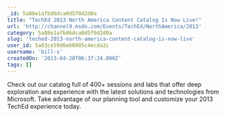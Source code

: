 ```yaml
---
_id: 5a88e1afbd6dca0d5f0d2d0a
title: "TechEd 2013 North America Content Catalog Is Now Live!"
url: 'http://channel9.msdn.com/Events/TechEd/NorthAmerica/2013'
category: 5a88e1afbd6dca0d5f0d2d0a
slug: 'teched-2013-north-america-content-catalog-is-now-live'
user_id: 5a83ce59d6eb0005c4ecda2c
username: 'bill-s'
createdOn: '2013-04-20T06:37:24.000Z'
tags: []
---
```


Check out our catalog full of 400+ sessions and labs that offer deep exploration and experience with the latest solutions and technologies from Microsoft. Take advantage of our planning tool and customize your 2013 TechEd experience today.
